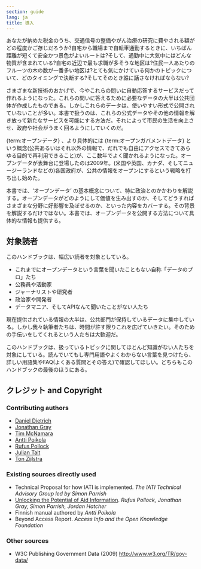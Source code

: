 ```yaml
---
section: guide
lang: ja
title: 導入
---
```


あなたが納めた税金のうち、交通信号の整備やがん治療の研究に費やされる額がどの程度かご存じだろうか?自宅から職場まで自転車通勤するときに、いちばん距離が短くて安全かつ景色がよいルートは?そして、通勤中に大気中にはどんな物質が含まれている?自宅の近辺で最も求職が多そうな地区は?住民一人あたりのフルーツの木の数が一番多い地区は?とても気にかけている何かのトピックについて、どのタイミングで決断する?そしてそのとき誰に話さなければならない?

さまざまな新技術のおかげで、今やこれらの問いに自動応答するサービスだって作れるようになった。これらの問いに答えるために必要なデータの大半は公共団体が作成したものである。しかしこれらのデータは、使いやすい形式で公開されていないことが多い。本書で扱うのは、これらの公式データやその他の情報を解き放って新たなサービスを可能にする方法だ。それによって市民の生活を向上させ、政府や社会がうまく回るようにしていくのだ。

{term:オープンデータ} 、より具体的には {term:オープンガバメントデータ} という概念(公共あるいはそれ以外の情報で、だれでも自由にアクセスできてあらゆる目的で再利用できること)が、ここ数年でよく聞かれるようになった。オープンデータが表舞台に登場したのは2009年。(米国や英国、カナダ、そしてニュージーランドなどの)各国政府が、公共の情報をオープンにするという戦略を打ち出し始めた。

本書では、‘オープンデータ’ の基本概念について、特に政治とのかかわりを解説する。オープンデータがどのようにして価値を生み出すのか、そしてどうすればさまざまな分野に好影響を及ぼせるのか、といった内容をカバーする。その背景を解説するだけではない。本書では、オープンデータを公開する方法について具体的な情報も提供する。

## 対象読者

このハンドブックは、幅広い読者を対象としている。

-   これまでにオープンデータという言葉を聞いたこともない自称「データのプロ」たち
-   公務員や活動家
-   ジャーナリストや研究者
-   政治家や開発者
-   データマニア、そしてAPIなんて聞いたことがない人たち

現在提供されている情報の大半は、公共部門が保持しているデータに集中している。しかし我々執筆者たちは、時間が許す限りこれを広げていきたい。そのための手伝いをしてくれるという人たちは大歓迎だ。

このハンドブックは、扱っているトピックに関してほとんど知識がない人たちを対象にしている。読んでいてもし専門用語やよくわからない言葉を見つけたら、詳しい用語集やFAQ(よくある質問とその答え)で確認してほしい。どちらもこのハンドブックの最後のほうにある。

## クレジット and Copyright

### Contributing authors

-   [Daniel Dietrich](http://ddie.me/)
-   [Jonathan Gray](http://jonathangray.org/)
-   [Tim McNamara](http://timmcnamara.co.nz)
-   [Antti Poikola](http://apoikola.wordpress.com/)
-   [Rufus Pollock](http://rufuspollock.org/)
-   [Julian Tait](http://www.littlestar.tv/)
-   [Ton Zijlstra](http://www.zylstra.org/)

### Existing sources directly used

-   Technical Proposal for how IATI is implemented. *The IATI Technical Advisory Group led by Simon Parrish*
-   [Unlocking the Potential of Aid Information](http://www.unlockingaid.info/). *Rufus Pollock, Jonathan Gray, Simon Parrish, Jordan Hatcher*
-   Finnish manual authored by *Antti Poikola*
-   Beyond Access Report. *Access Info and the Open Knowledge Foundation*

### Other sources

-   W3C Publishing Government Data (2009) <http://www.w3.org/TR/gov-data/>
